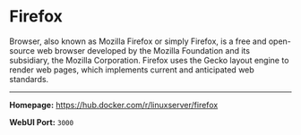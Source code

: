 # Firefox

Browser, also known as Mozilla Firefox or simply Firefox, is a free and open-source web browser developed by the Mozilla Foundation and its subsidiary, the Mozilla Corporation. Firefox uses the Gecko layout engine to render web pages, which implements current and anticipated web standards.

---

**Homepage:** https://hub.docker.com/r/linuxserver/firefox

**WebUI Port:** `3000`